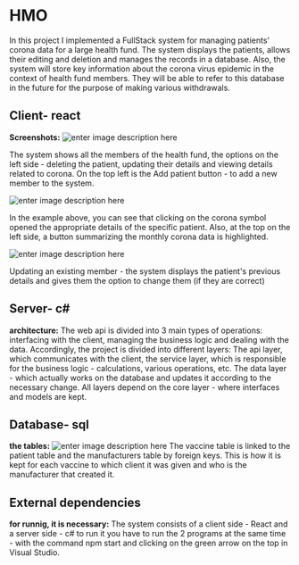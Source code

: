 # HMO

In this project I implemented a FullStack system for managing patients' corona data for a large health fund. The system displays the patients, allows their editing and deletion and manages the records in a database. Also, the system will store key information about the corona virus epidemic in the context of health fund members. They will be able to refer to this database in the future for the purpose of making various withdrawals.
## Client- react
**Screenshots:**
![enter image description here](https://drive.google.com/file/d/19Xgcyik4NRz7XrqsCikGALCSQb_hdWAi/view?usp=drive_link)

The system shows all the members of the health fund, 
the options on the left side - deleting the patient, updating their details and viewing details related to corona. 
On the top left is the Add patient button - to add a new member to the system.

![enter image description here](https://drive.google.com/file/d/1lNu_W00jUsK_IWEQ6BBJUXzBH8OKa3nZ/view?usp=drive_link)

In the example above, you can see that clicking on the corona symbol opened the appropriate details of the specific patient. Also, at the top on the left side, a button summarizing the monthly corona data is highlighted.

![enter image description here](https://drive.google.com/file/d/1GMT9KGxheocsA-DW7UIkFKribGQ8w4wg/view?usp=drive_link)

Updating an existing member - the system displays the patient's previous details and gives them the option to change them (if they are correct)
## Server- c#
**architecture:**
The web api is divided into 3 main types of operations: 
interfacing with the client, managing the business logic and dealing with the data.
Accordingly, the project is divided into different layers:
The api layer, which communicates with the client, 
the service layer, which is responsible for the business logic - calculations, various operations, etc. 
The data layer - which actually works on the database and updates it according to the necessary change.
All layers depend on the core layer - where interfaces and models are kept.
## Database- sql
**the tables:**
![enter image description here](https://drive.google.com/file/d/1NwqhWwl_yPIa1iTt8CLPDo-obetWDkPM/view?usp=drive_link)
The vaccine table is linked to the patient table and the manufacturers table by foreign keys. This is how it is kept for each vaccine to which client it was given and who is the manufacturer that created it. 


## External dependencies
**for runnig, it is necessary:**
The system consists of a client side - React and a server side - c# to run it you have to run the 2 programs at the same time - with the command npm start and clicking on the green arrow on the top in Visual Studio.
